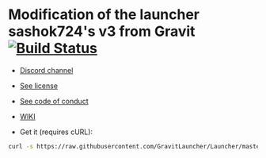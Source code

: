 # Modification of the launcher sashok724's v3 from Gravit [![Build Status](https://travis-ci.com/GravitLauncher/Launcher.svg?branch=master)](https://travis-ci.com/GravitLauncher/Launcher)

* [Discord channel](https://discord.gg/b9QG4ygY75)

* [See license](LICENSE)
* [See code of conduct](CODE_OF_CONDUCT.md)
* [WIKI](https://launcher.gravit.pro)
* Get it (requires cURL):

```sh
curl -s https://raw.githubusercontent.com/GravitLauncher/Launcher/master/get_it.sh | sh
```